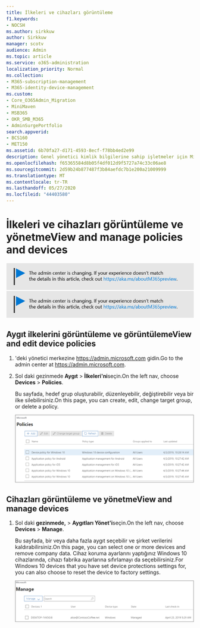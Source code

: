 ```yaml
---
title: İlkeleri ve cihazları görüntüleme
f1.keywords:
- NOCSH
ms.author: sirkkuw
author: Sirkkuw
manager: scotv
audience: Admin
ms.topic: article
ms.service: o365-administration
localization_priority: Normal
ms.collection:
- M365-subscription-management
- M365-identity-device-management
ms.custom:
- Core_O365Admin_Migration
- MiniMaven
- MSB365
- OKR_SMB_M365
- AdminSurgePortfolio
search.appverid:
- BCS160
- MET150
ms.assetid: 6b70fa27-d171-4593-8ecf-f78bb4ed2e99
description: Genel yönetici kimlik bilgilerine sahip işletmeler için Microsoft 365'te oturum açtırarak aygıt ilkelerini ve eylemlerini görüntüleyin.
ms.openlocfilehash: f65365584d8b05f4df012d9f5727a74c33c06ae8
ms.sourcegitcommit: 2d59b24b877487f3b84aefdc7b1e200a21009999
ms.translationtype: MT
ms.contentlocale: tr-TR
ms.lasthandoff: 05/27/2020
ms.locfileid: "44403580"
---
```

# <a name="view-and-manage-policies-and-devices"></a><span data-ttu-id="a5a62-103">İlkeleri ve cihazları görüntüleme ve yönetme</span><span class="sxs-lookup"><span data-stu-id="a5a62-103">View and manage policies and devices</span></span>

<span data-ttu-id="a5a62-104">[![Yönetim merkezinin değiştiğini size bildirmeye yarayan etiket ve daha fazla ayrıntıyı aka.ms/aboutM365preview sayfasında bulabilirsiniz.](../media/m365admincenterchanging.png)](https://docs.microsoft.com/office365/admin/microsoft-365-admin-center-preview)</span><span class="sxs-lookup"><span data-stu-id="a5a62-104">[![Label to let you know the admin center is changing and you can find more details at aka.ms/aboutM365preview.](../media/m365admincenterchanging.png)](https://docs.microsoft.com/office365/admin/microsoft-365-admin-center-preview)</span></span>

## <a name="view-and-edit-device-policies"></a><span data-ttu-id="a5a62-105">Aygıt ilkelerini görüntüleme ve görüntüleme</span><span class="sxs-lookup"><span data-stu-id="a5a62-105">View and edit device policies</span></span>

1.  <span data-ttu-id="a5a62-106">'deki yönetici merkezine <a href="https://go.microsoft.com/fwlink/p/?linkid=837890" target="_blank">https://admin.microsoft.com</a> gidin.</span><span class="sxs-lookup"><span data-stu-id="a5a62-106">Go to the admin center at <a href="https://go.microsoft.com/fwlink/p/?linkid=837890" target="_blank">https://admin.microsoft.com</a>.</span></span>
2. <span data-ttu-id="a5a62-107">Sol daki gezinmede **Aygıt** \> **İlkeleri'ni**seçin.</span><span class="sxs-lookup"><span data-stu-id="a5a62-107">On the left nav, choose **Devices** \> **Policies**.</span></span>

    <span data-ttu-id="a5a62-108">Bu sayfada, hedef grup oluşturabilir, düzenleyebilir, değiştirebilir veya bir ilke silebilirsiniz.</span><span class="sxs-lookup"><span data-stu-id="a5a62-108">On this page, you can create, edit, change target group, or delete a policy.</span></span>

    ![Screenshot of the Policies page](../media/devicepolicies.png)
  
## <a name="view-and-manage-devices"></a><span data-ttu-id="a5a62-110">Cihazları görüntüleme ve yönetme</span><span class="sxs-lookup"><span data-stu-id="a5a62-110">View and manage devices</span></span>

1. <span data-ttu-id="a5a62-111">Sol daki **gezinmede,** \> **Aygıtları Yönet'i**seçin.</span><span class="sxs-lookup"><span data-stu-id="a5a62-111">On the left nav, choose **Devices** \> **Manage**.</span></span> 
    
    <span data-ttu-id="a5a62-112">Bu sayfada, bir veya daha fazla aygıt seçebilir ve şirket verilerini kaldırabilirsiniz.</span><span class="sxs-lookup"><span data-stu-id="a5a62-112">On this page, you can select one or more devices and remove company data.</span></span> <span data-ttu-id="a5a62-113">Cihaz koruma ayarlarını yaptığınız Windows 10 cihazlarında, cihazı fabrika ayarlarına sıfırlamayı da seçebilirsiniz.</span><span class="sxs-lookup"><span data-stu-id="a5a62-113">For Windows 10 devices that you have set device protections settings for, you can also choose to reset the device to factory settings.</span></span>
  
   ![Aygıtlar sayfasını yönetme](../media/devicesmanage.png)


